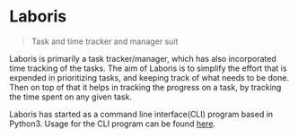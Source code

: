 # Laboris

> Task and time tracker and manager suit

Laboris is primarily a task tracker/manager, which has also incorporated time
tracking of the tasks. The aim of Laboris is to simplify the effort that is
expended in prioritizing tasks, and keeping track of what needs to be done.
Then on top of that it helps in tracking the progress on a task, by tracking
the time spent on any given task.

Laboris has started as a command line interface(CLI) program based in Python3.
Usage for the CLI program can be found [here](usage/cli.md).

